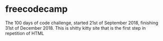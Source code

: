 # freecodecamp
The 100 days of code challenge, started 21st of September 2018, finishing 31st of December 2018.
This is shitty kitty site that is the first step in repetition of HTML
